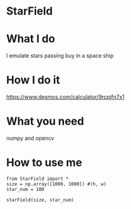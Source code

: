 # StarField

# What I do
I emulate stars passing buy in a space ship

# How I do it
https://www.desmos.com/calculator/9rcpifn7x1

# What you need
numpy and opencv

# How to use me
    from StarField import *
    size = np.array([1000, 1000]) #(h, w)
    star_num = 100
    
    starField(size, star_num)
    
